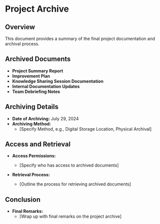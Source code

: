 # Project Archive

## Overview
This document provides a summary of the final project documentation and archival process.

## Archived Documents
- **Project Summary Report**
- **Improvement Plan**
- **Knowledge Sharing Session Documentation**
- **Internal Documentation Updates**
- **Team Debriefing Notes**

## Archiving Details
- **Date of Archiving:** July 29, 2024
- **Archiving Method:**
  - [Specify Method, e.g., Digital Storage Location, Physical Archival]

## Access and Retrieval
- **Access Permissions:**
  - [Specify who has access to archived documents]

- **Retrieval Process:**
  - [Outline the process for retrieving archived documents]

## Conclusion
- **Final Remarks:**
  - [Wrap up with final remarks on the project archive]